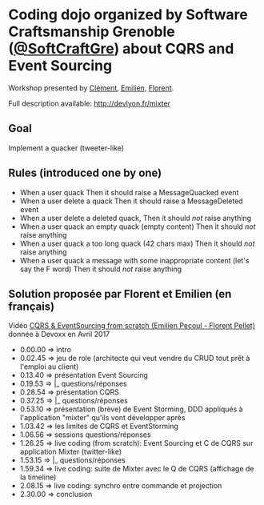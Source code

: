 # Coding dojo organized by Software Craftsmanship Grenoble ([@SoftCraftGre](https://twitter.com/SoftCraftGre)) about CQRS and Event Sourcing

Workshop presented by [Clément](https://twitter.com/clem_bouiller), [Emilien](https://twitter.com/ouarzy), [Florent](https://twitter.com/florentpellet).

Full description available: http://devlyon.fr/mixter



## Goal 

Implement a quacker (tweeter-like)

## Rules (introduced one by one)

* When a user quack Then it should raise a MessageQuacked event
* When a user delete a quack Then it should raise a MessageDeleted event
* When a user delete a deleted quack, Then it should *not* raise anything
* When a user quack an empty quack (empty content) Then it should *not* raise anything
* When a user quack a too long quack (42 chars max) Then it should *not* raise anything
* When a user quack a message with some inappropriate content (let's say the F word) Then it should *not* raise anything

## Solution proposée par Florent et Emilien (en français)

Vidéo [CQRS & EventSourcing from scratch (Emilien Pecoul - Florent Pellet)](https://www.youtube.com/watch?v=S1V4t7SXXCU) donnée à Devoxx en Avril 2017

* 0.00.00 => intro
* 0.02.45 => jeu de role (architecte qui veut vendre du CRUD tout prêt à l'emploi au client)
* 0.13.40 => présentation Event Sourcing
* 0.19.53 =>  |_ questions/réponses
* 0.28.54 => présentation CQRS
* 0.37.25 =>  |_ questions/réponses
* 0.53.10 => présentation (brève) de Event Storming, DDD appliqués à l'application "mixter" qu'ils vont développer après
* 1.03.42 => les limites de CQRS et EventStorming
* 1.06.56 =>   sessions questions/réponses
* 1.26.25 => live coding (from scratch): Event Sourcing et C de CQRS sur application Mixter (twitter-like)
* 1.53.15 =>  |_ questions/réponses
* 1.59.34 => live coding: suite de Mixter avec le Q de CQRS (affichage de la timeline)
* 2.08.15 => live coding: synchro entre commande et projection
* 2.30.00 => conclusion
